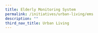```yaml
---
title: Elderly Monitoring System
permalink: /initiatives/urban-living/ems
description: ""
third_nav_title: Urban Living
---
```

